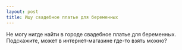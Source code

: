 ```yaml
---
layout: post 
title: Ищу свадебное платье для беременных 
--- 
```

Не могу нигде найти в городе свадебное платье для беременных. Подскажите, может в интернет-магазине где-то взять можно?